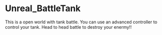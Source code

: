 # Unreal_BattleTank
This is a open world with tank battle.
You can use an advanced controller to control your tank.
Head to head battle to destroy your enermy!!
